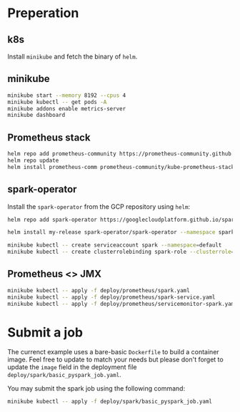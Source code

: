 
# Preperation

## k8s

Install `minikube` and fetch the binary of `helm`.

## minikube
```bash
minikube start --memory 8192 --cpus 4
minikube kubectl -- get pods -A
minikube addons enable metrics-server
minikube dashboard
```

## Prometheus stack
```bash
helm repo add prometheus-community https://prometheus-community.github.io/helm-charts
helm repo update
helm install prometheus-comm prometheus-community/kube-prometheus-stack
```


## spark-operator

Install the `spark-operator` from the GCP repository using `helm`:

```bash
helm repo add spark-operator https://googlecloudplatform.github.io/spark-on-k8s-operator

```

```bash
helm install my-release spark-operator/spark-operator --namespace spark-operator --create-namespace --set webhook.enable=true --set sparkJobNamespace=default
```


```bash
minikube kubectl -- create serviceaccount spark --namespace=default
minikube kubectl -- create clusterrolebinding spark-role --clusterrole=edit --serviceaccount=default:spark --namespace=default
```


## Prometheus <> JMX
```bash
minikube kubectl -- apply -f deploy/prometheus/spark.yaml
minikube kubectl -- apply -f deploy/prometheus/spark-service.yaml
minikube kubectl -- apply -f deploy/prometheus/servicemonitor-spark.yaml
```


# Submit a job

The currenct example uses a bare-basic `Dockerfile` to build a container image.
Feel free to update to match your needs but please don't forget to update the `image` field in the deployment file `deploy/spark/basic_pyspark_job.yaml`.

You may submit the spark job using the following command:

```bash
minikube kubectl -- apply -f deploy/spark/basic_pyspark_job.yaml
```
